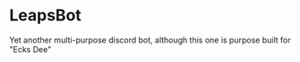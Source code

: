 # LeapsBot
Yet another multi-purpose discord bot, although this one is purpose built for "Ecks Dee"
